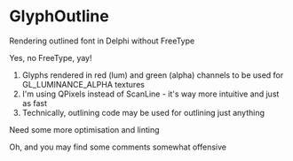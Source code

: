 # GlyphOutline
Rendering outlined font in Delphi without FreeType

Yes, no FreeType, yay!

1. Glyphs rendered in red (lum) and green (alpha) channels to be used for GL_LUMINANCE_ALPHA textures
2. I'm using QPixels instead of ScanLine - it's way more intuitive and just as fast
3. Technically, outlining code may be used for outlining just anything

Need some more optimisation and linting

Oh, and you may find some comments somewhat offensive
